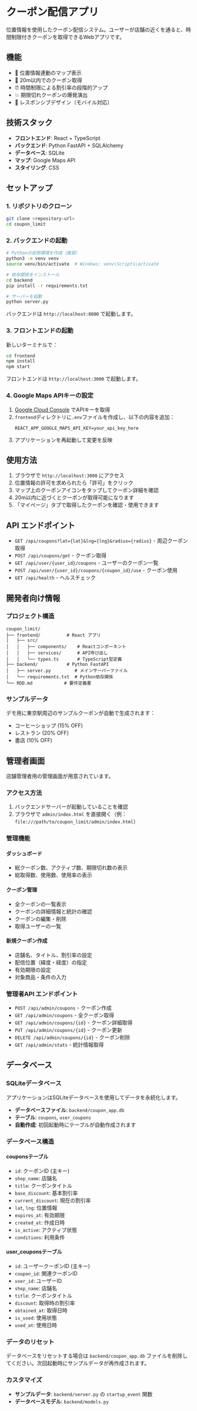 # クーポン配信アプリ

位置情報を使用したクーポン配信システム。ユーザーが店舗の近くを通ると、時間制限付きクーポンを取得できるWebアプリです。

## 機能

- 📍 位置情報連動のマップ表示
- 🎫 20m以内でのクーポン取得
- ⏰ 時間制限による割引率の段階的アップ
- 💥 期限切れクーポンの爆発演出
- 📱 レスポンシブデザイン（モバイル対応）

## 技術スタック

- **フロントエンド**: React + TypeScript
- **バックエンド**: Python FastAPI + SQLAlchemy
- **データベース**: SQLite
- **マップ**: Google Maps API
- **スタイリング**: CSS

## セットアップ

### 1. リポジトリのクローン

```bash
git clone <repository-url>
cd coupon_limit
```

### 2. バックエンドの起動

```bash
# Pythonの仮想環境を作成（推奨）
python3 -m venv venv
source venv/bin/activate  # Windows: venv\Scripts\activate

# 依存関係をインストール
cd backend
pip install -r requirements.txt

# サーバーを起動
python server.py
```

バックエンドは `http://localhost:8000` で起動します。

### 3. フロントエンドの起動

新しいターミナルで：

```bash
cd frontend
npm install
npm start
```

フロントエンドは `http://localhost:3000` で起動します。

### 4. Google Maps APIキーの設定

1. [Google Cloud Console](https://console.cloud.google.com/) でAPIキーを取得
2. `frontend`ディレクトリに`.env`ファイルを作成し、以下の内容を追加：
   ```
   REACT_APP_GOOGLE_MAPS_API_KEY=your_api_key_here
   ```
3. アプリケーションを再起動して変更を反映

## 使用方法

1. ブラウザで `http://localhost:3000` にアクセス
2. 位置情報の許可を求められたら「許可」をクリック
3. マップ上のクーポンアイコンをタップしてクーポン詳細を確認
4. 20m以内に近づくとクーポンが取得可能になります
5. 「マイページ」タブで取得したクーポンを確認・使用できます

## API エンドポイント

- `GET /api/coupons?lat={lat}&lng={lng}&radius={radius}` - 周辺クーポン取得
- `POST /api/coupons/get` - クーポン取得
- `GET /api/user/{user_id}/coupons` - ユーザーのクーポン一覧
- `POST /api/user/{user_id}/coupons/{coupon_id}/use` - クーポン使用
- `GET /api/health` - ヘルスチェック

## 開発者向け情報

### プロジェクト構造

```
coupon_limit/
├── frontend/          # React アプリ
│   ├── src/
│   │   ├── components/    # Reactコンポーネント
│   │   ├── services/      # API呼び出し
│   │   └── types.ts       # TypeScript型定義
├── backend/           # Python FastAPI
│   ├── server.py         # メインサーバーファイル
│   └── requirements.txt  # Python依存関係
└── RDD.md            # 要件定義書
```

### サンプルデータ

デモ用に東京駅周辺のサンプルクーポンが自動で生成されます：
- コーヒーショップ (15% OFF)
- レストラン (20% OFF) 
- 書店 (10% OFF)

## 管理者画面

店舗管理者用の管理画面が用意されています。

### アクセス方法

1. バックエンドサーバーが起動していることを確認
2. ブラウザで `admin/index.html` を直接開く（例：`file:///path/to/coupon_limit/admin/index.html`）

### 管理機能

#### ダッシュボード
- 総クーポン数、アクティブ数、期限切れ数の表示
- 総取得数、使用数、使用率の表示

#### クーポン管理
- 全クーポンの一覧表示
- クーポンの詳細情報と統計の確認
- クーポンの編集・削除
- 取得ユーザーの一覧

#### 新規クーポン作成
- 店舗名、タイトル、割引率の設定
- 配信位置（緯度・経度）の指定
- 有効期限の設定
- 対象商品・条件の入力

### 管理者API エンドポイント

- `POST /api/admin/coupons` - クーポン作成
- `GET /api/admin/coupons` - 全クーポン取得
- `GET /api/admin/coupons/{id}` - クーポン詳細取得
- `PUT /api/admin/coupons/{id}` - クーポン更新
- `DELETE /api/admin/coupons/{id}` - クーポン削除
- `GET /api/admin/stats` - 統計情報取得

## データベース

### SQLiteデータベース

アプリケーションはSQLiteデータベースを使用してデータを永続化します。

- **データベースファイル**: `backend/coupon_app.db`
- **テーブル**: `coupons`, `user_coupons`
- **自動作成**: 初回起動時にテーブルが自動作成されます

### データベース構造

#### couponsテーブル
- `id`: クーポンID (主キー)
- `shop_name`: 店舗名
- `title`: クーポンタイトル
- `base_discount`: 基本割引率
- `current_discount`: 現在の割引率
- `lat`, `lng`: 位置情報
- `expires_at`: 有効期限
- `created_at`: 作成日時
- `is_active`: アクティブ状態
- `conditions`: 利用条件

#### user_couponsテーブル
- `id`: ユーザークーポンID (主キー)
- `coupon_id`: 関連クーポンID
- `user_id`: ユーザーID
- `shop_name`: 店舗名
- `title`: クーポンタイトル
- `discount`: 取得時の割引率
- `obtained_at`: 取得日時
- `is_used`: 使用状態
- `used_at`: 使用日時

### データのリセット

データベースをリセットする場合は `backend/coupon_app.db` ファイルを削除してください。次回起動時にサンプルデータが再作成されます。

### カスタマイズ

- **サンプルデータ**: `backend/server.py` の `startup_event` 関数
- **データベースモデル**: `backend/models.py`

